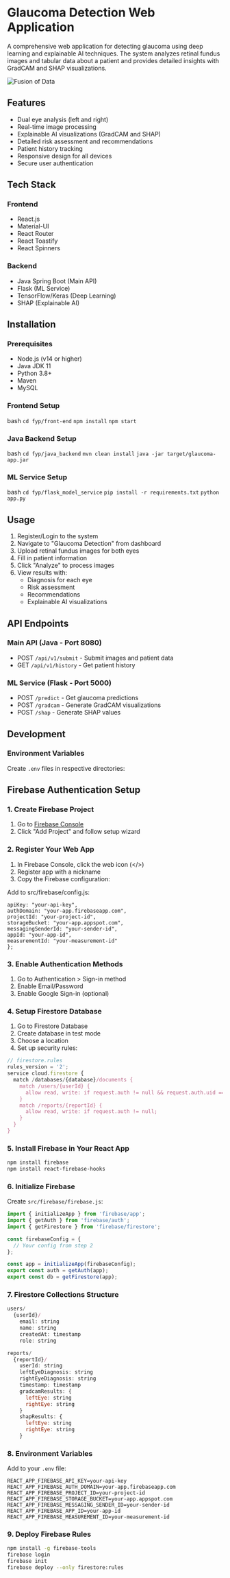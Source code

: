 # Glaucoma Detection Web Application

A comprehensive web application for detecting glaucoma using deep learning and explainable AI techniques. The system analyzes retinal fundus images and tabular data about a patient and provides detailed insights with GradCAM and SHAP visualizations.

![Fusion of Data](mulitmodel.png)

## Features

- Dual eye analysis (left and right)
- Real-time image processing
- Explainable AI visualizations (GradCAM and SHAP)
- Detailed risk assessment and recommendations
- Patient history tracking
- Responsive design for all devices
- Secure user authentication

## Tech Stack

### Frontend
- React.js
- Material-UI
- React Router
- React Toastify
- React Spinners

### Backend
- Java Spring Boot (Main API)
- Flask (ML Service)
- TensorFlow/Keras (Deep Learning)
- SHAP (Explainable AI)

## Installation

### Prerequisites
- Node.js (v14 or higher)
- Java JDK 11
- Python 3.8+
- Maven
- MySQL

### Frontend Setup
bash
``cd fyp/front-end``
``npm install``
``npm start``

### Java Backend Setup
bash
``cd fyp/java_backend``
``mvn clean install``
``java -jar target/glaucoma-app.jar``

### ML Service Setup
bash
``cd fyp/flask_model_service``
``pip install -r requirements.txt``
``python app.py``


## Usage

1. Register/Login to the system
2. Navigate to "Glaucoma Detection" from dashboard
3. Upload retinal fundus images for both eyes
4. Fill in patient information
5. Click "Analyze" to process images
6. View results with:
   - Diagnosis for each eye
   - Risk assessment
   - Recommendations
   - Explainable AI visualizations

## API Endpoints

### Main API (Java - Port 8080)
- POST `/api/v1/submit` - Submit images and patient data
- GET `/api/v1/history` - Get patient history

### ML Service (Flask - Port 5000)
- POST `/predict` - Get glaucoma predictions
- POST `/gradcam` - Generate GradCAM visualizations
- POST `/shap` - Generate SHAP values

## Development

### Environment Variables
Create `.env` files in respective directories:


## Firebase Authentication Setup

### 1. Create Firebase Project
1. Go to [Firebase Console](https://console.firebase.google.com/)
2. Click "Add Project" and follow setup wizard

### 2. Register Your Web App
1. In Firebase Console, click the web icon (</>)
2. Register app with a nickname
3. Copy the Firebase configuration:


Add to src/firebase/config.js:
````const firebaseConfig = {
apiKey: "your-api-key",
authDomain: "your-app.firebaseapp.com",
projectId: "your-project-id",
storageBucket: "your-app.appspot.com",
messagingSenderId: "your-sender-id",
appId: "your-app-id",
measurementId: "your-measurement-id"
};
````

### 3. Enable Authentication Methods
1. Go to Authentication > Sign-in method
2. Enable Email/Password
3. Enable Google Sign-in (optional)

### 4. Setup Firestore Database
1. Go to Firestore Database
2. Create database in test mode
3. Choose a location
4. Set up security rules:

```javascript
// firestore.rules
rules_version = '2';
service cloud.firestore {
  match /databases/{database}/documents {
    match /users/{userId} {
      allow read, write: if request.auth != null && request.auth.uid == userId;
    }
    match /reports/{reportId} {
      allow read, write: if request.auth != null;
    }
  }
}
```

### 5. Install Firebase in Your React App
```bash
npm install firebase
npm install react-firebase-hooks
```

### 6. Initialize Firebase
Create `src/firebase/firebase.js`:
```javascript
import { initializeApp } from 'firebase/app';
import { getAuth } from 'firebase/auth';
import { getFirestore } from 'firebase/firestore';

const firebaseConfig = {
  // Your config from step 2
};

const app = initializeApp(firebaseConfig);
export const auth = getAuth(app);
export const db = getFirestore(app);
```

### 7. Firestore Collections Structure
```javascript
users/
  {userId}/
    email: string
    name: string
    createdAt: timestamp
    role: string

reports/
  {reportId}/
    userId: string
    leftEyeDiagnosis: string
    rightEyeDiagnosis: string
    timestamp: timestamp
    gradcamResults: {
      leftEye: string
      rightEye: string
    }
    shapResults: {
      leftEye: string
      rightEye: string
    }
```

### 8. Environment Variables
Add to your `.env` file:
```
REACT_APP_FIREBASE_API_KEY=your-api-key
REACT_APP_FIREBASE_AUTH_DOMAIN=your-app.firebaseapp.com
REACT_APP_FIREBASE_PROJECT_ID=your-project-id
REACT_APP_FIREBASE_STORAGE_BUCKET=your-app.appspot.com
REACT_APP_FIREBASE_MESSAGING_SENDER_ID=your-sender-id
REACT_APP_FIREBASE_APP_ID=your-app-id
REACT_APP_FIREBASE_MEASUREMENT_ID=your-measurement-id
```

### 9. Deploy Firebase Rules
```bash
npm install -g firebase-tools
firebase login
firebase init
firebase deploy --only firestore:rules
```

